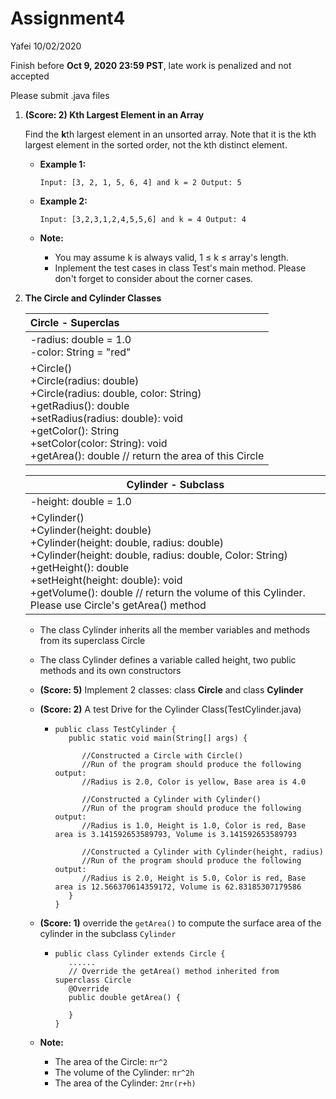 # Assignment4

Yafei 10/02/2020

Finish before **Oct 9, 2020 23:59 PST**, late work is penalized and not accepted

Please submit .java files

1. **(Score: 2) Kth Largest Element in an Array**

   Find the **k**th largest element in an unsorted array. Note that it is the kth largest element in the sorted order, not the kth distinct element.

   * **Example 1:**

     ```Input: [3, 2, 1, 5, 6, 4] and k = 2 Output: 5```

   * **Example 2:**

     ```Input: [3,2,3,1,2,4,5,5,6] and k = 4 Output: 4```

   * **Note:**

     * You may assume k is always valid, 1 ≤ k ≤ array's length.
     * Inplement the test cases in class Test's main method. Please don't forget to consider about the corner cases.

2. **The Circle and Cylinder Classes**

   | Circle - Superclas                                           |
   | :----------------------------------------------------------- |
   | -radius: double = 1.0<br />-color: String = "red"            |
   | +Circle()<br />+Circle(radius: double)<br />+Circle(radius: double, color: String)<br />+getRadius(): double<br />+setRadius(radius: double): void<br />+getColor(): String<br />+setColor(color: String): void<br />+getArea(): double // return the area of this Circle |

   | Cylinder - Subclass                                          |
   | ------------------------------------------------------------ |
   | -height: double = 1.0                                        |
   | +Cylinder()<br />+Cylinder(height: double)<br />+Cylinder(height: double, radius: double)<br />+Cylinder(height: double, radius: double, Color: String)<br />+getHeight(): double<br />+setHeight(height: double): void<br />+getVolume(): double // return the volume of this Cylinder. Please use Circle's getArea() method |

   * The class Cylinder inherits all the member variables and methods from its superclass Circle

   * The class Cylinder defines a variable called height, two public methods and its own constructors

   * **(Score: 5)** Implement 2 classes: class **Circle** and class **Cylinder**

   * **(Score: 2)** A test Drive for the Cylinder Class(TestCylinder.java)

     * ```
       public class TestCylinder {
          public static void main(String[] args) {
          
             //Constructed a Circle with Circle()
             //Run of the program should produce the following output:
             //Radius is 2.0, Color is yellow, Base area is 4.0
             
             //Constructed a Cylinder with Cylinder()
             //Run of the program should produce the following output:
             //Radius is 1.0, Height is 1.0, Color is red, Base area is 3.141592653589793, Volume is 3.141592653589793
       
             //Constructed a Cylinder with Cylinder(height, radius)
             //Run of the program should produce the following output:
             //Radius is 2.0, Height is 5.0, Color is red, Base area is 12.566370614359172, Volume is 62.83185307179586
          }
       }
       ```

   * **(Score: 1)**  override the `getArea()` to compute the surface area of the cylinder in the subclass `Cylinder`

     * ```
       public class Cylinder extends Circle {
          ......
          // Override the getArea() method inherited from superclass Circle
          @Override
          public double getArea() {
             
          }
       }
       ```

   * **Note:**
     * The area of the Circle: `πr^2`
     * The volume of the Cylinder: `πr^2h`
     * The area of the Cylinder: `2πr(r+h)`

   

   

   

   

